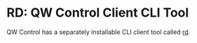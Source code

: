 # RD: QW Control Client CLI Tool

QW Control has a separately installable CLI client tool called [rd](https://qwcontrol.github.io/qwcontrol-cli).
